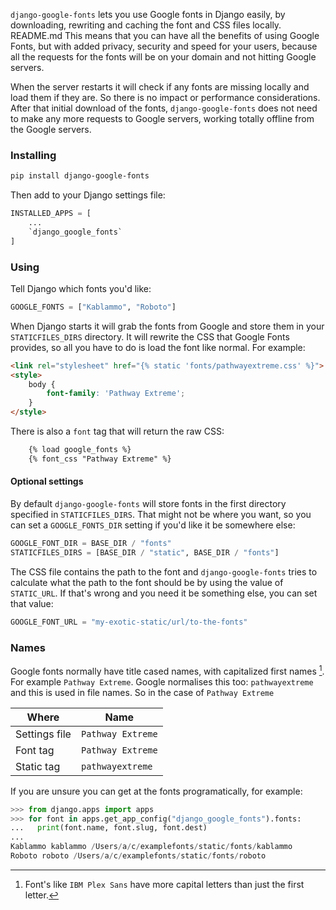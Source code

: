 `django-google-fonts` lets you use Google fonts in Django easily, by downloading, rewriting and caching the font and CSS files locally. 
README.md
This means that you can have all the benefits of using Google Fonts, but with added privacy, security and speed for your users, because all the requests for the fonts will be on your domain and not hitting Google servers.

When the server restarts it will check if any fonts are missing locally and load them if they are. So there is no impact or performance considerations. After that initial download of the fonts, `django-google-fonts` does not need to make any more requests to Google servers, working totally offline from the Google servers.

### Installing

```bash
pip install django-google-fonts
```

Then add to your Django settings file:

```python
INSTALLED_APPS = [
    ...
    `django_google_fonts`
]
```

### Using

Tell Django which fonts you'd like:

```python
GOOGLE_FONTS = ["Kablammo", "Roboto"]
```

When Django starts it will grab the fonts from Google and store them in your `STATICFILES_DIRS` directory. It will rewrite the CSS that Google Fonts provides, so all you have to do is load the font like normal. For example:

```html
<link rel="stylesheet" href="{% static 'fonts/pathwayextreme.css' %}">
<style>
    body {
        font-family: 'Pathway Extreme';
    }
</style>
```

There is also a `font` tag that will return the raw CSS:

```html
    {% load google_fonts %}
    {% font_css "Pathway Extreme" %}
```

#### Optional settings

By default `django-google-fonts` will store fonts in the first directory specified in `STATICFILES_DIRS`. That might not be where you want, so you can set a `GOOGLE_FONTS_DIR` setting if you'd like it be somewhere else:

```python
GOOGLE_FONT_DIR = BASE_DIR / "fonts"
STATICFILES_DIRS = [BASE_DIR / "static", BASE_DIR / "fonts"]
```

The CSS file contains the path to the font and `django-google-fonts` tries to calculate what the path to the font should be by using the value of `STATIC_URL`. If that's wrong and you need it be something else, you can set that value:

```python
GOOGLE_FONT_URL = "my-exotic-static/url/to-the-fonts"
```

### Names

Google fonts normally have title cased names, with capitalized first names [^1]. For example `Pathway Extreme`. Google normalises this too: `pathwayextreme` and this is used in file names. So in the case of `Pathway Extreme`

|Where|Name|
|-|-|
|Settings file|`Pathway Extreme`|
|Font tag|`Pathway Extreme`|
|Static tag|`pathwayextreme`|

[^1]: Font's like `IBM Plex Sans` have more capital letters than just the first letter.

If you are unsure you can get at the fonts programatically, for example:

```python
>>> from django.apps import apps
>>> for font in apps.get_app_config("django_google_fonts").fonts:
...   print(font.name, font.slug, font.dest)
...
Kablammo kablammo /Users/a/c/examplefonts/static/fonts/kablammo
Roboto roboto /Users/a/c/examplefonts/static/fonts/roboto
```
